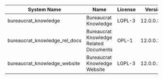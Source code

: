 | System Name | Name | License | Version | Summary | Price |
|---|---|---|---|---|---|
| bureaucrat_knowledge | Bureaucrat Knowledge | LGPL-3 | 12.0.0.37.0 | Bureaucrat Knowledge |  |
| bureaucrat_knowledge_rel_docs | Bureaucrat Knowledge Related Documents | OPL-1 | 12.0.0.2.0 | Bureaucrat Knowledge Related Documents |  |
| bureaucrat_knowledge_website | Bureaucrat Knowledge Website | LGPL-3 | 12.0.0.14.0 | Bureaucrat Knowledge Website |  |

